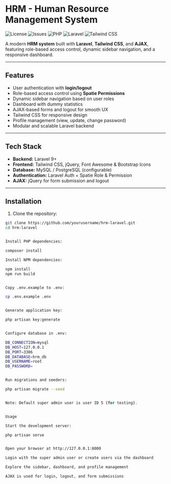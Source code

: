 # HRM - Human Resource Management System

![License](https://img.shields.io/badge/License-MIT-blue)
![Issues](https://img.shields.io/github/issues/yourusername/hrm-laravel)
![PHP](https://img.shields.io/badge/PHP-8.0+-blue)
![Laravel](https://img.shields.io/badge/Laravel-9.x-red)
![Tailwind CSS](https://img.shields.io/badge/TailwindCSS-v3-green)

A modern **HRM system** built with **Laravel**, **Tailwind CSS**, and **AJAX**, featuring role-based access control, dynamic sidebar navigation, and a responsive dashboard.

---

## Features

-   User authentication with **login/logout**
-   Role-based access control using **Spatie Permissions**
-   Dynamic sidebar navigation based on user roles
-   Dashboard with dummy statistics
-   AJAX-based forms and logout for smooth UX
-   Tailwind CSS for responsive design
-   Profile management (view, update, change password)
-   Modular and scalable Laravel backend

---

## Tech Stack

-   **Backend:** Laravel 9+
-   **Frontend:** Tailwind CSS, jQuery, Font Awesome & Bootstrap Icons
-   **Database:** MySQL / PostgreSQL (configurable)
-   **Authentication:** Laravel Auth + Spatie Role & Permission
-   **AJAX:** jQuery for form submission and logout

---

## Installation

1. Clone the repository:

```bash
git clone https://github.com/yourusername/hrm-laravel.git
cd hrm-laravel


Install PHP dependencies:

composer install

Install NPM dependencies:

npm install
npm run build


Copy .env.example to .env:

cp .env.example .env


Generate application key:

php artisan key:generate


Configure database in .env:

DB_CONNECTION=mysql
DB_HOST=127.0.0.1
DB_PORT=3306
DB_DATABASE=hrm_db
DB_USERNAME=root
DB_PASSWORD=


Run migrations and seeders:

php artisan migrate --seed


Note: Default super admin user is user ID 5 (for testing).


Usage

Start the development server:

php artisan serve


Open your browser at http://127.0.0.1:8000

Login with the super admin user or create users via the dashboard

Explore the sidebar, dashboard, and profile management

AJAX is used for login, logout, and form submissions
```
